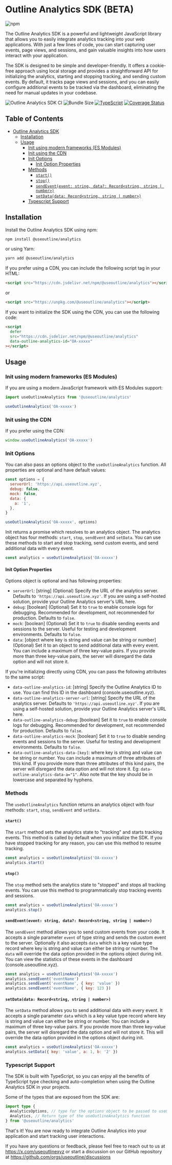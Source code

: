 # Outline Analytics SDK (BETA)

![npm](https://img.shields.io/npm/v/@useoutline/analytics)

The Outline Analytics SDK is a powerful and lightweight JavaScript library that allows you to easily integrate analytics tracking into your web applications. With just a few lines of code, you can start capturing user events, page views, and sessions, and gain valuable insights into how users interact with your application.

The SDK is designed to be simple and developer-friendly. It offers a cookie-free approach using local storage and provides a straightforward API for initializing the analytics, starting and stopping tracking, and sending custom events. By default, it tracks page views and sessions, and you can easily configure additional events to be tracked via the dashboard, eliminating the need for manual updates in your codebase.

![Outline Analytics SDK CI](https://github.com/useoutline/analytics-sdk/actions/workflows/node-ci.yml/badge.svg) ![Bundle Size](https://edge.bundlejs.com/badge?q=@useoutline/analytics) [![TypeScript](https://img.shields.io/badge/%3C%2F%3E-TypeScript-%230074c1.svg)](http://www.typescriptlang.org/) [![Coverage Status](https://coveralls.io/repos/github/useoutline/analytics-sdk/badge.svg)](https://coveralls.io/github/useoutline/analytics-sdk)

## Table of Contents

- [Outline Analytics SDK](#outline-analytics-sdk)
  - [Installation](#installation)
  - [Usage](#usage)
    - [Init using modern frameworks (ES Modules)](#init-using-modern-frameworks-es-modules)
    - [Init using the CDN](#init-using-the-cdn)
    - [Init Options](#init-options)
      - [Init Option Properties](#init-option-properties)
    - [Methods](#methods)
      - [`start()`](#start)
      - [`stop()`](#stop)
      - [`sendEvent(event: string, data?: Record<string, string | number>)`](#sendeventevent-string-data-recordstring-string--number)
      - [`setData(data: Record<string, string | number>)`](#setdatadata-recordstring-string--number)
    - [Typescript Support](#typescript-support)

## Installation

Install the Outline Analytics SDK using npm:

```bash
npm install @useoutline/analytics
```

or using Yarn:

```bash
yarn add @useoutline/analytics
```

If you prefer using a CDN, you can include the following script tag in your HTML:

```html
<script src="https://cdn.jsdelivr.net/npm/@useoutline/analytics"></script>
```

or

```html
<script src="https://unpkg.com/@useoutline/analytics"></script>
```

If you want to initialize the SDK using the CDN, you can use the following code:

```html
<script
  defer
  src="https://cdn.jsdelivr.net/npm/@useoutline/analytics"
  data-outline-analytics-id="OA-xxxxx"
></script>
```

## Usage

### Init using modern frameworks (ES Modules)

If you are using a modern JavaScript framework with ES Modules support:

```javascript
import useOutlineAnalytics from '@useoutline/analytics'

useOutlineAnalytics('OA-xxxxx')
```

### Init using the CDN

If you prefer using the CDN:

```javascript
window.useOutlineAnalytics('OA-xxxxx')
```

### Init Options

You can also pass an options object to the `useOutlineAnalytics` function. All properties are optional and have default values:

```javascript
const options = {
  serverUrl: 'https://api.useoutline.xyz',
  debug: false,
  mock: false,
  data: {
    a: '1',
  },
}

useOutlineAnalytics('OA-xxxxx', options)
```

Init returns a promise which resolves to an analytics object. The analytics object has four methods: `start`, `stop`, `sendEvent` and `setData`. You can use these methods to start and stop tracking, send custom events, and send additional data with every event.

```javascript
const analytics = useOutlineAnalytics('OA-xxxxx')
```

#### Init Option Properties

Options object is optional and has following properties:

- `serverUrl`: [string] (Optional) Specify the URL of the analytics server. Defaults to `'https://api.useoutline.xyz'`. If you are using a self-hosted solution, provide your Outline Analytics server's URL here.
- `debug`: [boolean] (Optional) Set it to `true` to enable console logs for debugging. Recommended for development, not recommended for production. Defaults to `false`.
- `mock`: [boolean] (Optional) Set it to `true` to disable sending events and sessions to the server. Useful for testing and development environments. Defaults to `false`.
- `data`: [object where key is string and value can be string or number] (Optional) Set it to an object to send additional data with every event. You can include a maximum of three key-value pairs. If you provide more than three key-value pairs, the server will disregard the data option and will not store it.

If you're initializing directly using CDN, you can pass the following attributes to the same script:

- `data-outline-analytics-id`: [string] Specify the Outline Analytics ID to use. You can find this ID in the dashboard (console.useoutline.xyz).
- `data-outline-analytics-server-url`: [string] Specify the URL of the analytics server. Defaults to `'https://api.useoutline.xyz'`. If you are using a self-hosted solution, provide your Outline Analytics server's URL here.
- `data-outline-analytics-debug`: [boolean] Set it to `true` to enable console logs for debugging. Recommended for development, not recommended for production. Defaults to `false`.
- `data-outline-analytics-mock`: [boolean] Set it to `true` to disable sending events and sessions to the server. Useful for testing and development environments. Defaults to `false`.
- `data-outline-analytics-data-[key]`: where key is string and value can be string or number. You can include a maximum of three attributes of this kind. If you provide more than three attributes of this kind pairs, the server will disregard the data option and will not store it. Eg: `data-outline-analytics-data-a="1"`. Also note that the key should be in lowercase and separated by hyphens.

### Methods

The `useOutlineAnalytics` function returns an analytics object with four methods: `start`, `stop`, `sendEvent` and `setData`.

#### `start()`

The `start` method sets the analytics state to "tracking" and starts tracking events. This method is called by default when you initialize the SDK. If you have stopped tracking for any reason, you can use this method to resume tracking.

```javascript
const analytics = useOutlineAnalytics('OA-xxxxx')
analytics.start()
```

#### `stop()`

The `stop` method sets the analytics state to "stopped" and stops all tracking events. You can use this method to programmatically stop tracking events and sessions.

```javascript
const analytics = useOutlineAnalytics('OA-xxxxx')
analytics.stop()
```

#### `sendEvent(event: string, data?: Record<string, string | number>)`

The `sendEvent` method allows you to send custom events from your code. It accepts a single parameter `event` of type string and sends the custom event to the server. Optionally it also accepts `data` which is a key value type record where key is string and value can either be string or number. The `data` will override the data option provided in the options object during init. You can view the statistics of these events in the dashboard (console.useoutline.xyz).

```javascript
const analytics = useOutlineAnalytics('OA-xxxxx')
analytics.sendEvent('eventName')
analytics.sendEvent('eventName', { key: 'value' })
analytics.sendEvent('eventName', { key: 123 })
```

#### `setData(data: Record<string, string | number>)`

The `setData` method allows you to send additional data with every event. It accepts a single parameter `data` which is a key value type record where key is string and value can either be string or number. You can include a maximum of three key-value pairs. If you provide more than three key-value pairs, the server will disregard the data option and will not store it. This will override the data option provided in the options object during init.

```javascript
const analytics = useOutlineAnalytics('OA-xxxxx')
analytics.setData({ key: 'value', a: 1, b: '2' })
```

### Typescript Support

The SDK is built with TypeScript, so you can enjoy all the benefits of TypeScript type checking and auto-completion when using the Outline Analytics SDK in your projects.

Some of the types that are exposed from the SDK are:

```typescript
import type {
  AnalyticsOptions, // type for the options object to be passed to useOutlineAnalytics function
  Analytics, // Return type of the useOutlineAnalytics function
} from '@useoutline/analytics'
```

That's it! You are now ready to integrate Outline Analytics into your application and start tracking user interactions.

If you have any questions or feedback, please feel free to reach out to us at <https://x.com/useoutlinexyz> or start a discussion on our GitHub repository at <https://github.com/orgs/useoutline/discussions>
